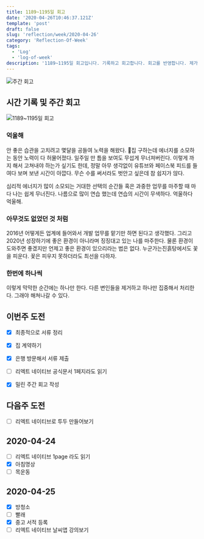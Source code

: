 ```yaml
---
title: 1189~1195일 회고
date: '2020-04-26T10:46:37.121Z'
template: 'post'
draft: false
slug: 'reflection/week/2020-04-26'
category: 'Reflection-Of-Week'
tags:
  - 'Log'
  - 'log-of-week'
description: '1189~1195일 회고입니다. 기록하고 회고합니다. 회고를 반영합니다. 제가 자라는 방식입니다.'
---
```

![주간 회고](https://imgur.com/PwMHNaY.png)


## 시간 기록 및 주간 회고 

![1189~1195일 회고](.png)

### 억울해
안 좋은 습관을 고치려고 몇달을 공들여 노력을 해왔다. 집 구하는데 에너지를 소모하는 동안 노력이 다 허물어졌다. 일주일 만 틈을 보여도 무섭게 무너져버린다. 이렇게 까지 해서 고쳐내야 하는가 싶기도 한데, 정말 아무 생각없이 유튜브와 페이스북 피드를 들여다 보며 보낸 시간이 아깝다. 무슨 수를 써서라도 벗안고 싶은데 참 쉽지가 않다. 

심리적 에너지가 많이 소모되는 거대한 선택의 순간들 혹은 과중한 업무를 마주할 때 마다 나는 쉽게 무너진다. 나름으로 많이 연습 했는데 연습의 시간이 무색하다. 억울하다 억울해.

### 아무것도 없었던 것 처럼
2016년 어떻게든 업계에 들어와서 개발 업무를 맡기만 하면 된다고 생각했다. 그리고 2020년 성장하기에 좋은 환경이 아니라며 징징대고 있는 나를 마주한다. 물론 환경이 도와주면 좋겠지만 언제고 좋은 환경이 있으리라는 법은 없다.  누군가는진흙탕에서도 꽃을 피운다. 꽃은 피우지 못하더라도 최선을 다하자.

### 한번에 하나씩 
이렇게 막막한 순간에는 하나만 한다. 다른 변인들을 제거하고 하나만 집중해서 처리한다. 그래야 해쳐나갈 수 있다. 


## 이번주 도전
- [x] 최종적으로 서류 정리
- [x] 집 계약하기 
- [x] 은행 방문해서 서류 제출
- [ ] 리엑트 네이티브 공식문서 1페지라도 읽기  
- [x] 밀린 주간 회고 작성


## 다음주 도전
- [ ] 리엑트 네이티브로 투두 만들어보기 

## 2020-04-24 
- [ ] 리엑트 네이티브 1page 라도 읽기 
- [x] 아침명상
- [ ] 목운동

## 2020-04-25
- [x] 방청소 
- [ ] 빨래
- [x] 중고 서적 등록 
- [ ] 리엑트 네이티브 날씨앱 강의보기 
